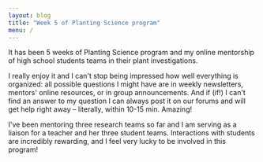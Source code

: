 ```yaml
---
layout: blog
title: "Week 5 of Planting Science program"
menu: /
---
```


It has been 5 weeks of Planting Science program and my online mentorship of high school
students teams in their plant investigations.<!--more-->

I really enjoy it and I can&#39;t stop being impressed how well everything is organized: all possible
questions I might have are in weekly newsletters, mentors&#39; online resources, or in group
announcements. And if (if!) I can&#39;t find an answer to my question I can always post it on our
forums and will get help right away – literally, within 10-15 min. Amazing!

I&#39;ve been mentoring three research teams so far and I am serving as a liaison for a teacher and her
three student teams. Interactions with students are incredibly rewarding, and I feel very lucky to
be involved in this program!


